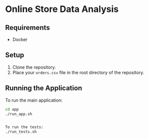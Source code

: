 # Online Store Data Analysis

## Requirements
- Docker

## Setup

1. Clone the repository.
2. Place your `orders.csv` file in the root directory of the repository.

## Running the Application

To run the main application:

```sh
cd app
./run_app.sh


To run the tests:
./run_tests.sh
